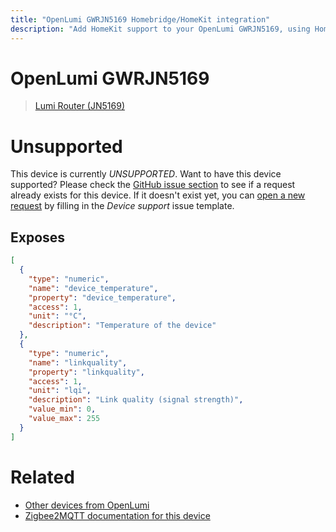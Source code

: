 ```yaml
---
title: "OpenLumi GWRJN5169 Homebridge/HomeKit integration"
description: "Add HomeKit support to your OpenLumi GWRJN5169, using Homebridge, Zigbee2MQTT and homebridge-z2m."
---
```

<!---
This file has been GENERATED using src/docgen/docgen.ts
DO NOT EDIT THIS FILE MANUALLY!
-->
# OpenLumi GWRJN5169
> [Lumi Router (JN5169)](https://github.com/igo-r/Lumi-Router-JN5169)


# Unsupported

This device is currently *UNSUPPORTED*.
Want to have this device supported? Please check the [GitHub issue section](https://github.com/itavero/homebridge-z2m/issues?q=GWRJN5169) to see if a request already exists for this device.
If it doesn't exist yet, you can [open a new request](https://github.com/itavero/homebridge-z2m/issues/new?assignees=&labels=enhancement&template=device_support.md&title=%5BDevice%5D+OpenLumi+GWRJN5169) by filling in the _Device support_ issue template.

## Exposes

```json
[
  {
    "type": "numeric",
    "name": "device_temperature",
    "property": "device_temperature",
    "access": 1,
    "unit": "°C",
    "description": "Temperature of the device"
  },
  {
    "type": "numeric",
    "name": "linkquality",
    "property": "linkquality",
    "access": 1,
    "unit": "lqi",
    "description": "Link quality (signal strength)",
    "value_min": 0,
    "value_max": 255
  }
]
```

# Related
* [Other devices from OpenLumi](../index.md#openlumi)
* [Zigbee2MQTT documentation for this device](https://www.zigbee2mqtt.io/devices/GWRJN5169.html)